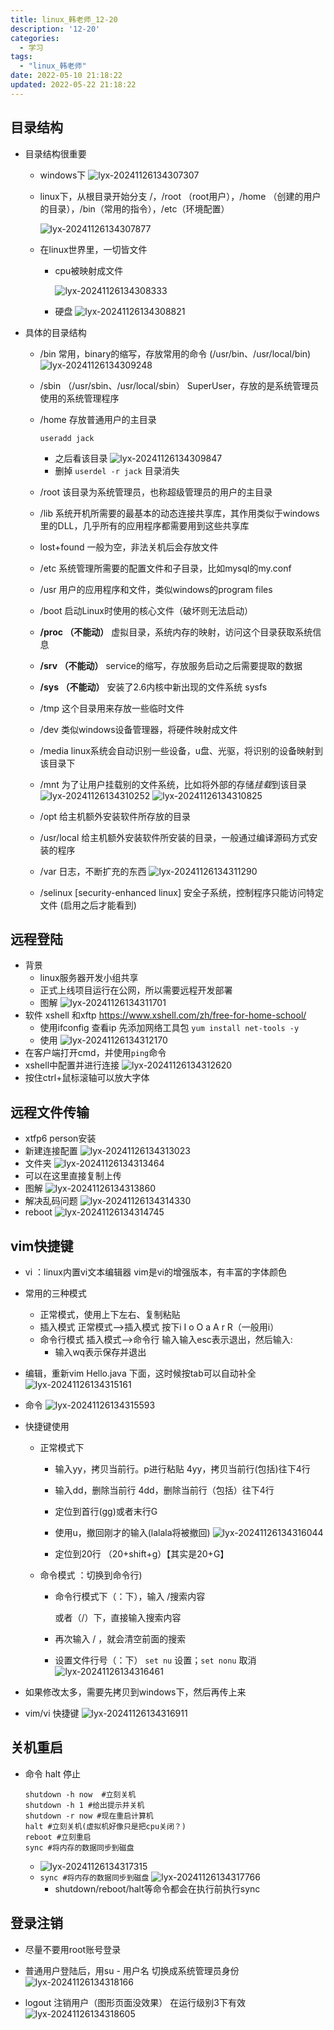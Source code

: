 ```yaml
---
title: linux_韩老师_12-20
description: '12-20'
categories:
  - 学习
tags:
  - "linux_韩老师"
date: 2022-05-10 21:18:22
updated: 2022-05-22 21:18:22
---
```


## 目录结构

- 目录结构很重要

  - windows下
    ![lyx-20241126134307307](images/mypost/lyx-20241126134307307.png)

  - linux下，从根目录开始分支
    /，/root （root用户），/home （创建的用户的目录），/bin（常用的指令），/etc（环境配置）

    ![lyx-20241126134307877](images/mypost/lyx-20241126134307877.png)

  - 在linux世界里，一切皆文件

    - cpu被映射成文件

      ![lyx-20241126134308333](images/mypost/lyx-20241126134308333.png)

    - 硬盘
      ![lyx-20241126134308821](images/mypost/lyx-20241126134308821.png)

- 具体的目录结构

  - /bin 常用，binary的缩写，存放常用的命令
    (/usr/bin、/usr/local/bin)
    ![lyx-20241126134309248](images/mypost/lyx-20241126134309248.png)

  - /sbin （/usr/sbin、/usr/local/sbin）
    SuperUser，存放的是系统管理员使用的系统管理程序

  - /home 存放普通用户的主目录

    ```shell
    useradd jack
    ```

    - 之后看该目录
      ![lyx-20241126134309847](images/mypost/lyx-20241126134309847.png)
    - 删掉 ```userdel -r jack```
      目录消失

  - /root 该目录为系统管理员，也称超级管理员的用户的主目录

  - /lib 系统开机所需要的最基本的动态连接共享库，其作用类似于windows里的DLL，几乎所有的应用程序都需要用到这些共享库

  - lost+found 一般为空，非法关机后会存放文件

  - /etc 系统管理所需要的配置文件和子目录，比如mysql的my.conf

  - /usr 用户的应用程序和文件，类似windows的program files

  - /boot 启动Linux时使用的核心文件（破坏则无法启动）

  - **/proc （不能动）** 虚拟目录，系统内存的映射，访问这个目录获取系统信息

  - **/srv （不能动）** service的缩写，存放服务启动之后需要提取的数据

  - **/sys （不能动）** 安装了2.6内核中新出现的文件系统 sysfs

  - /tmp 这个目录用来存放一些临时文件

  - /dev 类似windows设备管理器，将硬件映射成文件

  - /media linux系统会自动识别一些设备，u盘、光驱，将识别的设备映射到该目录下

  - /mnt 为了让用户挂载别的文件系统，比如将外部的存储*挂载*到该目录
    ![lyx-20241126134310252](images/mypost/lyx-20241126134310252.png)
    ![lyx-20241126134310825](images/mypost/lyx-20241126134310825.png)

  - /opt 给主机额外安装软件所存放的目录

  - /usr/local 给主机额外安装软件所安装的目录，一般通过编译源码方式安装的程序

  - /var 日志，不断扩充的东西
    ![lyx-20241126134311290](images/mypost/lyx-20241126134311290.png)

  - /selinux [security-enhanced linux]
    安全子系统，控制程序只能访问特定文件
    (启用之后才能看到)

## 远程登陆

- 背景
  - linux服务器开发小组共享
  - 正式上线项目运行在公网，所以需要远程开发部署
  - 图解
    ![lyx-20241126134311701](images/mypost/lyx-20241126134311701.png)
- 软件 xshell 和xftp
  https://www.xshell.com/zh/free-for-home-school/
  - 使用ifconfig 查看ip
    先添加网络工具包
    ```yum install net-tools -y```
  - 使用
    ![lyx-20241126134312170](images/mypost/lyx-20241126134312170.png)
- 在客户端打开cmd，并使用```ping```命令
- xshell中配置并进行连接
  ![lyx-20241126134312620](images/mypost/lyx-20241126134312620.png)
- 按住ctrl+鼠标滚轴可以放大字体

## 远程文件传输

- xtfp6 person安装
- 新建连接配置
  ![lyx-20241126134313023](images/mypost/lyx-20241126134313023.png)
- 文件夹
  ![lyx-20241126134313464](images/mypost/lyx-20241126134313464.png)
- 可以在这里直接复制上传
- 图解
  ![lyx-20241126134313860](images/mypost/lyx-20241126134313860.png)
- 解决乱码问题
  ![lyx-20241126134314330](images/mypost/lyx-20241126134314330.png)
- reboot
  ![lyx-20241126134314745](images/mypost/lyx-20241126134314745.png)

## vim快捷键

- vi ：linux内置vi文本编辑器
  vim是vi的增强版本，有丰富的字体颜色

- 常用的三种模式

  - 正常模式，使用上下左右、复制粘贴
  - 插入模式
    正常模式-->插入模式
    按下i I o O a A r R（一般用i）
  - 命令行模式
    插入模式-->命令行 输入输入esc表示退出，然后输入: 
    - 输入wq表示保存并退出

- 编辑，重新vim Hello.java
  下面，这时候按tab可以自动补全
  ![lyx-20241126134315161](images/mypost/lyx-20241126134315161.png)

- 命令
  ![lyx-20241126134315593](images/mypost/lyx-20241126134315593.png)

- 快捷键使用

  - 正常模式下

    - 输入yy，拷贝当前行。p进行粘贴
      4yy，拷贝当前行(包括)往下4行

    - 输入dd，删除当前行
      4dd，删除当前行（包括）往下4行

    - 定位到首行(gg)或者末行G 

    - 使用u，撤回刚才的输入(lalala将被撤回)
      ![lyx-20241126134316044](images/mypost/lyx-20241126134316044.png)

    - 定位到20行 （20+shift+g）【其实是20+G】

      

  - 命令模式  ：切换到命令行)

    - 命令行模式下（：下），输入 /搜索内容

      或者（/）下，直接输入搜索内容

    - 再次输入 / ，就会清空前面的搜索

    - 设置文件行号（：下） ```set nu``` 设置；```set nonu``` 取消
      ![lyx-20241126134316461](images/mypost/lyx-20241126134316461.png)

- 如果修改太多，需要先拷贝到windows下，然后再传上来

- vim/vi 快捷键
  ![lyx-20241126134316911](images/mypost/lyx-20241126134316911.png)

  

## 关机重启

- 命令 halt 停止

  ```shell
  shutdown -h now  #立刻关机
  shutdown -h 1 #给出提示并关机
  shutdown -r now #现在重启计算机
  halt #立刻关机(虚拟机好像只是把cpu关闭？)
  reboot #立刻重启
  sync #将内存的数据同步到磁盘
  ```

  - 
    ![lyx-20241126134317315](images/mypost/lyx-20241126134317315.png)
  - ```sync #将内存的数据同步到磁盘```
    ![lyx-20241126134317766](images/mypost/lyx-20241126134317766.png)
    - shutdown/reboot/halt等命令都会在执行前执行sync

## 登录注销

- 尽量不要用root账号登录

- 普通用户登陆后，用su - 用户名   切换成系统管理员身份
  ![lyx-20241126134318166](images/mypost/lyx-20241126134318166.png)

- logout 注销用户（图形页面没效果）
  在运行级别3下有效
  ![lyx-20241126134318605](images/mypost/lyx-20241126134318605.png)

  

